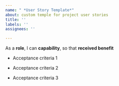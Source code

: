 ```yaml
---
name: " *User Story Template*"
about: custom temple for project user stories
title: ''
labels: ''
assignees: ''

---
```


As a **role**, I can **capability**, so that **received benefit**

- Acceptance criteria 1

- Acceptance criteria 2

- Acceptance criteria 3
